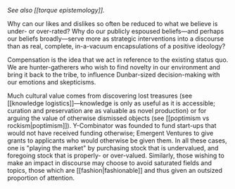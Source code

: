 _See also [[torque epistemology]]._

Why can our likes and dislikes so often be reduced to what we believe is under- or over-rated? Why do our publicly espoused beliefs—and perhaps our beliefs broadly—serve more as strategic interventions into a discourse than as real, complete, in-a-vacuum encapsulations of a positive ideology?

Compensation is the idea that we act in reference to the existing status quo. We are hunter-gatherers who wish to find novelty in our environment and bring it back to the tribe, to influence Dunbar-sized decision-making with our emotions and skepticisms. 

Much cultural value comes from discovering lost treasures (see [[knowledge logistics]]—knowledge is only as useful as it is accessible; curation and preservation are as valuable as novel production) or for arguing the value of otherwise dismissed objects (see [[poptimism vs rockism|poptimism]]). Y-Combinator was founded to fund start-ups that would not have received funding otherwise; Emergent Ventures to give grants to applicants who would otherwise be given them. In all these cases, one is "playing the market" by purchasing stock that is undervalued, and foregoing stock that is properly- or over-valued. Similarly, those wishing to make an impact in discourse may choose to avoid saturated fields and topics, those which are [[fashion|fashionable]] and thus given an outsized proportion of attention.